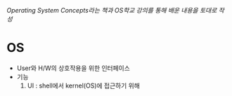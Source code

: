 *Operating System Concepts라는 책과 OS학교 강의를 통해 배운 내용을 토대로 작성*

# OS
- User와 H/W의 상호작용을 위한 인터페이스
- 기능 
	1. UI : shell에서 kernel(OS)에 접근하기 위해 
